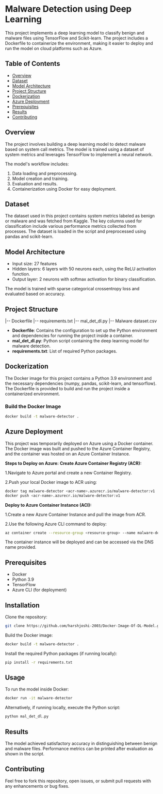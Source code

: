 # Malware Detection using Deep Learning

This project implements a deep learning model to classify benign and malware files using TensorFlow and Scikit-learn. The project includes a Dockerfile to containerize the environment, making it easier to deploy and run the model on cloud platforms such as Azure.

## Table of Contents
- [Overview](#overview)
- [Dataset](#dataset)
- [Model Architecture](#model-architecture)
- [Project Structure](#project-structure)
- [Dockerization](#dockerization)
- [Azure Deployment](#azure-deployment)
- [Prerequisites](#prerequisites)
- [Results](#results)
- [Contributing](#contributing)

## Overview
The project involves building a deep learning model to detect malware based on system call metrics. The model is trained using a dataset of system metrics and leverages TensorFlow to implement a neural network. 

The model's workflow includes:
1. Data loading and preprocessing.
2. Model creation and training.
3. Evaluation and results.
4. Containerization using Docker for easy deployment.

## Dataset
The dataset used in this project contains system metrics labeled as benign or malware and was fetched from Kaggle. The key columns used for classification include various performance metrics collected from processes. The dataset is loaded in the script and preprocessed using pandas and scikit-learn.

## Model Architecture
- Input size: 27 features
- Hidden layers: 6 layers with 50 neurons each, using the ReLU activation function.
- Output layer: 2 neurons with softmax activation for binary classification.

The model is trained with sparse categorical crossentropy loss and evaluated based on accuracy.

## Project Structure
|-- Dockerfile |-- requirements.txt |-- mal_det_dl.py |-- Malware dataset.csv
- **Dockerfile**: Contains the configuration to set up the Python environment and dependencies for running the project inside a container.
- **mal_det_dl.py**: Python script containing the deep learning model for malware detection.
- **requirements.txt**: List of required Python packages.

## Dockerization
The Docker image for this project contains a Python 3.9 environment and the necessary dependencies (numpy, pandas, scikit-learn, and tensorflow). The Dockerfile is provided to build and run the project inside a containerized environment.

### Build the Docker Image
```bash
docker build -t malware-detector .
```

## Azure Deployment
This project was temporarily deployed on Azure using a Docker container. The Docker image was built and pushed to the Azure Container Registry, and the container was hosted on an Azure Container Instance.

**Steps to Deploy on Azure:**
**Create Azure Container Registry (ACR):**

1.Navigate to Azure portal and create a new Container Registry.

2.Push your local Docker image to ACR using:
```bash
docker tag malware-detector <acr-name>.azurecr.io/malware-detector:v1
docker push <acr-name>.azurecr.io/malware-detector:v1
```

**Deploy to Azure Container Instance (ACI):**

1.Create a new Azure Container Instance and pull the image from ACR.

2.Use the following Azure CLI command to deploy:
```bash
az container create --resource-group <resource-group> --name malware-detector --image <acr-name>.azurecr.io/malware-detector:v1 --registry-login-server <acr-name>.azurecr.io --registry-username <acr-username> --registry-password <acr-password> --dns-name-label malware-detector --ports 80
```
The container instance will be deployed and can be accessed via the DNS name provided.

## Prerequisites
- Docker
- Python 3.9
- TensorFlow
- Azure CLI (for deployment)

## Installation
Clone the repository:
```bash
git clone https://github.com/harshjoshi-2003/Docker-Image-Of-DL-Model.git
```
Build the Docker image:
```bash
docker build -t malware-detector .
```
Install the required Python packages (if running locally):
```bash
pip install -r requirements.txt
```

## Usage
To run the model inside Docker:
```bash
docker run -it malware-detector
```
Alternatively, if running locally, execute the Python script:
```bash
python mal_det_dl.py
```
## Results
The model achieved satisfactory accuracy in distinguishing between benign and malware files. Performance metrics can be printed after evaluation as shown in the script.

## Contributing
Feel free to fork this repository, open issues, or submit pull requests with any enhancements or bug fixes.
